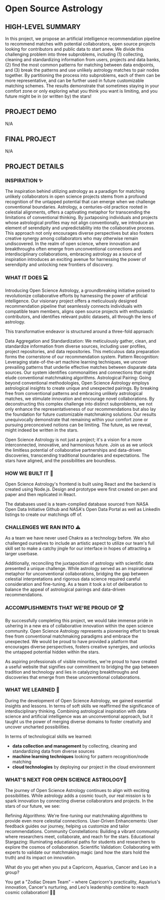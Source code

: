 # Open Source Astrology

## HIGH-LEVEL SUMMARY
In this project, we propose an artificial intelligence recommendation pipeline to recommend matches with potential collaborators, open source projects looking for contributors and public data to start anew. We divide this challenging problem into three subproblems, including (1) collecting, cleaning and standardizing information from users, projects and data banks, (2) find the most common patterns for matching between data endpoints, and (3) break the patterns and use unlikely astrology matches to pair nodes together. By partitioning the process into subproblems, each of them can be more representative, and can be further used in future customizable matching schemes. The results demonstrate that sometimes staying in your comfort zone or only exploring what you think you want is limiting, and you future might be in (or written by) the stars!

## PROJECT DEMO
N/A

## FINAL PROJECT
N/A

## PROJECT DETAILS
### INSPIRATION ✨
The inspiration behind utilizing astrology as a paradigm for matching unlikely collaborators in open science projects stems from a profound recognition of the untapped potential that can emerge when we challenge conventional boundaries. Astrology, a centuries-old practice rooted in celestial alignments, offers a captivating metaphor for transcending the limitations of conventional thinking. By juxtaposing individuals and projects whose astrological profiles may not align conventionally, we introduce an element of serendipity and unpredictability into the collaborative process. This approach not only encourages diverse perspectives but also fosters creative synergy among collaborators who may otherwise remain undiscovered. In the realm of open science, where innovation and breakthroughs often emerge from unconventional connections and interdisciplinary collaborations, embracing astrology as a source of inspiration introduces an exciting avenue for harnessing the power of serendipity and unlocking new frontiers of discovery.

### WHAT IT DOES 💻
Introducing Open Science Astrology, a groundbreaking initiative poised to revolutionize collaborative efforts by harnessing the power of artificial intelligence. Our visionary project offers a meticulously designed recommendation pipeline that seamlessly connects individuals with compatible team members, aligns open source projects with enthusiastic contributors, and identifies relevant public datasets, all through the lens of astrology.

This transformative endeavor is structured around a three-fold approach:

Data Aggregation and Standardization: We meticulously gather, clean, and standardize information from diverse sources, including user profiles, project repositories, and data repositories. This meticulous data preparation forms the cornerstone of our recommendation system.
Pattern Recognition: Leveraging state-of-the-art machine learning techniques, we uncover prevailing patterns that underlie effective matches between disparate data sources. Our system identifies commonalities and connections that might elude conventional matchmaking algorithms.
Astrological Pairing: Going beyond conventional methodologies, Open Science Astrology employs astrological insights to create unique and unexpected pairings. By breaking free from conventional patterns and embracing unlikely astrological matches, we stimulate innovation and encourage novel collaborations.
By deconstructing this complex challenge into distinct subproblems, we not only enhance the representativeness of our recommendations but also lay the foundation for future customizable matchmaking solutions. Our results unequivocally demonstrate that remaining within your comfort zone or pursuing preconceived notions can be limiting. The future, as we reveal, might indeed be written in the stars.

Open Science Astrology is not just a project; it's a vision for a more interconnected, innovative, and harmonious future. Join us as we unlock the limitless potential of collaborative partnerships and data-driven discoveries, transcending traditional boundaries and expectations. The stars have aligned, and the possibilities are boundless.

### HOW WE BUILT IT 🔨
Open Science Astrology's frontend is built using React and the backend is created using Node.js. Design and prototype were first created on pen and paper and then replicated in React.

The databases used is a team-complied database sourced from NASA Open Data Initiative Github and NASA's Open Data Portal as well as LinkedIn listings to create our matchings off of.

### CHALLENGES WE RAN INTO ⚠️
As a team we have never used Chakra as a technology before. We also challenged ourselves to include an artistic aspect to utilize our team's full skill set to make a catchy jingle for our interface in hopes of attracting a larger userbase.

Additionally, reconciling the juxtaposition of astrology with scientific data presented a unique challenge. While astrology served as an inspirational metaphor for unconventional collaborations, bridging the gap between celestial interpretations and rigorous data science required careful consideration and fine-tuning. As a team it took a lot of deliberation to balance the appeal of astrological pairings and data-driven recommendations.

### ACCOMPLISHMENTS THAT WE'RE PROUD OF 🏆
By successfully completing this project, we would take immense pride in ushering in a new era of collaborative innovation within the open science community. Open Science Astrology represents a pioneering effort to break free from conventional matchmaking paradigms and embrace the unexpected. We would be proud to have provided a platform that encourages diverse perspectives, fosters creative synergies, and unlocks the untapped potential hidden within the stars.

As aspiring professionals of visible minorities, we're proud to have created a useful website that signifies our commitment to bridging the gap between tradition and technology and lies in catalyzing breakthroughs and discoveries that emerge from these unconventional collaborations.

### WHAT WE LEARNED 🏫
During the development of Open Science Astrology, we gained essential insights and lessons. In terms of soft skills we reaffirmed the significance of interdisciplinary thinking. Combining astrological inspiration with data science and artificial intelligence was an unconventional approach, but it taught us the power of merging diverse domains to foster creativity and uncover uncharted possibilities.

In terms of technological skills we learned:
- **data collection and management** by collecting, cleaning and standardizing data from diverse sources
- **machine learning techniques** looking for pattern recognition/node matching
- **cloud technologies** by deploying our project in the cloud environment

### WHAT'S NEXT FOR OPEN SCIENCE ASTROLOGY💭
The journey of Open Science Astrology continues to align with exciting possibilities. While astrology adds a cosmic touch, our real mission is to spark innovation by connecting diverse collaborators and projects. In the stars of our future, we see:

Refining Algorithms: We're fine-tuning our matchmaking algorithms to provide even more celestial connections.
User-Driven Enhancements: User feedback guides our journey, helping us customize and tailor recommendations.
Community Constellations: Building a vibrant community where researchers meet, collaborate, and reach for the stars.
Educational Stargazing: Illuminating educational paths for students and researchers to explore the cosmos of collaboration.
Scientific Validation: Collaborating with experts to validate our matchmaking magic (and how the stars hold the truth) and its impact on innovation.


What do you get when you put a Capricorn, Aquarius, Cancer and Leo in a group?

You get a "Zodiac Dream Team" – where Capricorn's practicality, Aquarius's innovation, Cancer's nurturing, and Leo's leadership combine to reach cosmic collaboration! 🌟😄
